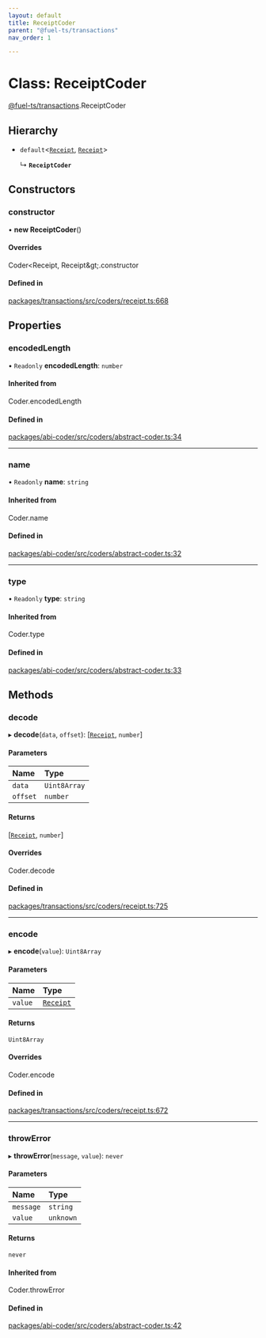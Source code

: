 ```yaml
---
layout: default
title: ReceiptCoder
parent: "@fuel-ts/transactions"
nav_order: 1

---
```


# Class: ReceiptCoder

[@fuel-ts/transactions](../index.md).ReceiptCoder

## Hierarchy

- `default`<[`Receipt`](../index.md#receipt), [`Receipt`](../index.md#receipt)\>

  ↳ **`ReceiptCoder`**

## Constructors

### constructor

• **new ReceiptCoder**()

#### Overrides

Coder&lt;Receipt, Receipt\&gt;.constructor

#### Defined in

[packages/transactions/src/coders/receipt.ts:668](https://github.com/FuelLabs/fuels-ts/blob/master/packages/transactions/src/coders/receipt.ts#L668)

## Properties

### encodedLength

• `Readonly` **encodedLength**: `number`

#### Inherited from

Coder.encodedLength

#### Defined in

[packages/abi-coder/src/coders/abstract-coder.ts:34](https://github.com/FuelLabs/fuels-ts/blob/master/packages/abi-coder/src/coders/abstract-coder.ts#L34)

___

### name

• `Readonly` **name**: `string`

#### Inherited from

Coder.name

#### Defined in

[packages/abi-coder/src/coders/abstract-coder.ts:32](https://github.com/FuelLabs/fuels-ts/blob/master/packages/abi-coder/src/coders/abstract-coder.ts#L32)

___

### type

• `Readonly` **type**: `string`

#### Inherited from

Coder.type

#### Defined in

[packages/abi-coder/src/coders/abstract-coder.ts:33](https://github.com/FuelLabs/fuels-ts/blob/master/packages/abi-coder/src/coders/abstract-coder.ts#L33)

## Methods

### decode

▸ **decode**(`data`, `offset`): [[`Receipt`](../index.md#receipt), `number`]

#### Parameters

| Name | Type |
| :------ | :------ |
| `data` | `Uint8Array` |
| `offset` | `number` |

#### Returns

[[`Receipt`](../index.md#receipt), `number`]

#### Overrides

Coder.decode

#### Defined in

[packages/transactions/src/coders/receipt.ts:725](https://github.com/FuelLabs/fuels-ts/blob/master/packages/transactions/src/coders/receipt.ts#L725)

___

### encode

▸ **encode**(`value`): `Uint8Array`

#### Parameters

| Name | Type |
| :------ | :------ |
| `value` | [`Receipt`](../index.md#receipt) |

#### Returns

`Uint8Array`

#### Overrides

Coder.encode

#### Defined in

[packages/transactions/src/coders/receipt.ts:672](https://github.com/FuelLabs/fuels-ts/blob/master/packages/transactions/src/coders/receipt.ts#L672)

___

### throwError

▸ **throwError**(`message`, `value`): `never`

#### Parameters

| Name | Type |
| :------ | :------ |
| `message` | `string` |
| `value` | `unknown` |

#### Returns

`never`

#### Inherited from

Coder.throwError

#### Defined in

[packages/abi-coder/src/coders/abstract-coder.ts:42](https://github.com/FuelLabs/fuels-ts/blob/master/packages/abi-coder/src/coders/abstract-coder.ts#L42)
